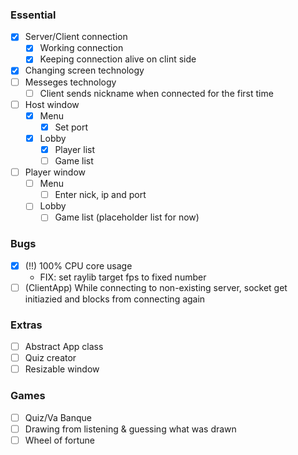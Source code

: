 ### Essential
- [x] Server/Client connection
    - [x] Working connection
    - [x] Keeping connection alive on clint side
- [x] Changing screen technology
- [ ] Messeges technology
    - [ ] Client sends nickname when connected for the first time
- [ ] Host window
    - [x] Menu
        - [x] Set port 
    - [x] Lobby 
        - [x] Player list
        - [ ] Game list
- [ ] Player window
    - [ ] Menu
        - [ ] Enter nick, ip and port 
    - [ ] Lobby
        - [ ] Game list (placeholder list for now)

### Bugs
- [x] (!!) 100% CPU core usage 
    - FIX: set raylib target fps to fixed number 
- [ ] (ClientApp) While connecting to non-existing server, socket get initiazied and blocks from connecting again 

### Extras
- [ ] Abstract App class
- [ ] Quiz creator
- [ ] Resizable window

### Games
- [ ] Quiz/Va Banque
- [ ] Drawing from listening & guessing what was drawn
- [ ] Wheel of fortune
